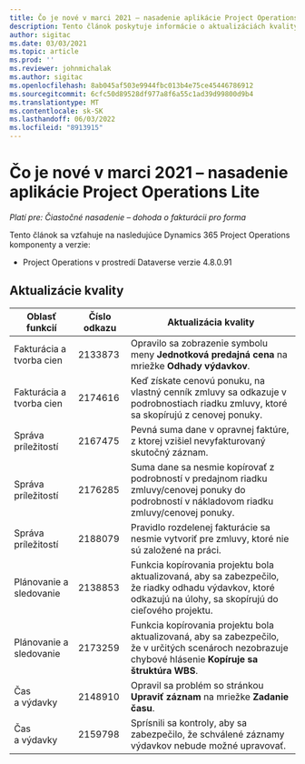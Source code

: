 ```yaml
---
title: Čo je nové v marci 2021 – nasadenie aplikácie Project Operations Lite
description: Tento článok poskytuje informácie o aktualizáciách kvality dostupných vo vydaní zjednodušeného nasadenia Project Operations z marca 2021.
author: sigitac
ms.date: 03/03/2021
ms.topic: article
ms.prod: ''
ms.reviewer: johnmichalak
ms.author: sigitac
ms.openlocfilehash: 8ab045af503e9944fbc013b4e75ce45446786912
ms.sourcegitcommit: 6cfc50d89528df977a8f6a55c1ad39d99800d9b4
ms.translationtype: MT
ms.contentlocale: sk-SK
ms.lasthandoff: 06/03/2022
ms.locfileid: "8913915"
---
```

# <a name="whats-new-march-2021---project-operations-lite-deployment"></a>Čo je nové v marci 2021 – nasadenie aplikácie Project Operations Lite

_Platí pre: Čiastočné nasadenie – dohoda o fakturácii pro forma_


Tento článok sa vzťahuje na nasledujúce Dynamics 365 Project Operations komponenty a verzie:

- Project Operations v prostredí Dataverse verzie 4.8.0.91 

## <a name="quality-updates"></a>Aktualizácie kvality

| **Oblasť funkcií** | **Číslo odkazu** | **Aktualizácia kvality** |
| --- | --- | --- |
| Fakturácia a tvorba cien | 2133873 | Opravilo sa zobrazenie symbolu meny **Jednotková predajná cena** na mriežke **Odhady výdavkov**. |
| Fakturácia a tvorba cien | 2174616 | Keď získate cenovú ponuku, na vlastný cenník zmluvy sa odkazuje v podrobnostiach riadku zmluvy, ktoré sa skopírujú z cenovej ponuky. |
| Správa príležitostí | 2167475 | Pevná suma dane v opravnej faktúre, z ktorej vzišiel nevyfakturovaný skutočný záznam. |
| Správa príležitostí | 2176285 | Suma dane sa nesmie kopírovať z podrobností v predajnom riadku zmluvy/cenovej ponuky do podrobností v nákladovom riadku zmluvy/cenovej ponuky. |
| Správa príležitostí | 2188079 | Pravidlo rozdelenej fakturácie sa nesmie vytvoriť pre zmluvy, ktoré nie sú založené na práci. |
| Plánovanie a sledovanie | 2138853 | Funkcia kopírovania projektu bola aktualizovaná, aby sa zabezpečilo, že riadky odhadu výdavkov, ktoré odkazujú na úlohy, sa skopírujú do cieľového projektu. |
| Plánovanie a sledovanie | 2173259 | Funkcia kopírovania projektu bola aktualizovaná, aby sa zabezpečilo, že v určitých scenároch nezobrazuje chybové hlásenie **Kopíruje sa štruktúra WBS**. |
| Čas a výdavky | 2148910 | Opravil sa problém so stránkou **Upraviť záznam** na mriežke **Zadanie času**. |
| Čas a výdavky | 2159798 | Sprísnili sa kontroly, aby sa zabezpečilo, že schválené záznamy výdavkov nebude možné upravovať. |



